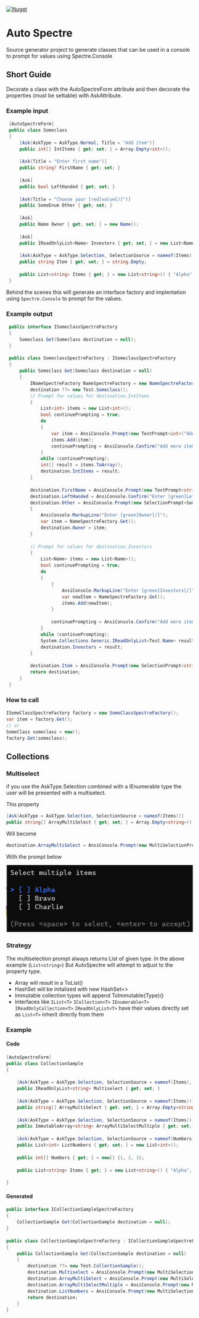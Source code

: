 [![Nuget](https://img.shields.io/nuget/v/AutoSpectre.SourceGeneration?style=flat-square)](https://www.nuget.org/packages/AutoSpectre.SourceGeneration)

# Auto Spectre
Source generator project to generate classes that can be used in a console to prompt for values using Spectre.Console

## Short Guide
Decorate a class with the AutoSpectreForm attribute and then decorate the properties (must be settable) with AskAttribute. 

### Example input

```csharp
 [AutoSpectreForm]
 public class Someclass
 {
     [Ask(AskType = AskType.Normal, Title = "Add item")] 
     public int[] IntItems { get; set; } = Array.Empty<int>();

     [Ask(Title = "Enter first name")]
     public string? FirstName { get; set; }

     [Ask]
     public bool LeftHanded { get; set; }

     [Ask(Title = "Choose your [red]value[/]")]
     public SomeEnum Other { get; set; }

     [Ask] 
     public Name Owner { get; set; } = new Name(); 

     [Ask]
     public IReadOnlyList<Name> Investors { get; set; } = new List<Name>();

     [Ask(AskType = AskType.Selection, SelectionSource = nameof(Items))]
     public string Item { get; set; } = string.Empty;

     public List<string> Items { get; } = new List<string>() { "Alpha", "Bravo", "Charlie" };
 }
```

Behind the scenes this will generate an interface factory and implentation using `Spectre.Console` to prompt for the values. 

### Example output ###
```csharp
 public interface ISomeclassSpectreFactory
 {
     Someclass Get(Someclass destination = null);
 }

 public class SomeclassSpectreFactory : ISomeclassSpectreFactory
 {
     public Someclass Get(Someclass destination = null)
     {
         INameSpectreFactory NameSpectreFactory = new NameSpectreFactory();
         destination ??= new Test.Someclass();
         // Prompt for values for destination.IntItems
         {
             List<int> items = new List<int>();
             bool continuePrompting = true;
             do
             {
                 var item = AnsiConsole.Prompt(new TextPrompt<int>("Add item"));
                 items.Add(item);
                 continuePrompting = AnsiConsole.Confirm("Add more items?");
             }
             while (continuePrompting);
             int[] result = items.ToArray();
             destination.IntItems = result;
         }

         destination.FirstName = AnsiConsole.Prompt(new TextPrompt<string?>("Enter first name").AllowEmpty());
         destination.LeftHanded = AnsiConsole.Confirm("Enter [green]LeftHanded[/]");
         destination.Other = AnsiConsole.Prompt(new SelectionPrompt<SomeEnum>().Title("Choose your [red]value[/]").PageSize(10).AddChoices(Enum.GetValues<SomeEnum>()));
         {
             AnsiConsole.MarkupLine("Enter [green]Owner[/]");
             var item = NameSpectreFactory.Get();
             destination.Owner = item;
         }

         // Prompt for values for destination.Investors
         {
             List<Name> items = new List<Name>();
             bool continuePrompting = true;
             do
             {
                 {
                     AnsiConsole.MarkupLine("Enter [green]Investors[/]");
                     var newItem = NameSpectreFactory.Get();
                     items.Add(newItem);
                 }

                 continuePrompting = AnsiConsole.Confirm("Add more items?");
             }
             while (continuePrompting);
             System.Collections.Generic.IReadOnlyList<Test.Name> result = items;
             destination.Investors = result;
         }

         destination.Item = AnsiConsole.Prompt(new SelectionPrompt<string>().Title("Enter [green]Item[/]").PageSize(10).AddChoices(destination.Items.ToArray()));
         return destination;
     }
 }
```

### How to call ###

```csharp
ISomeClassSpectreFactory factory = new SomeClassSpectreFactory();
var item = factory.Get();
// or 
SomeClass someclass = new();
factory.Get(someclass);
```

## Collections

### Multiselect

if you use the AskType.Selection combined with a IEnumerable type the user will be presented with a multiselect. 

This property

```csharp
[Ask(AskType = AskType.Selection, SelectionSource = nameof(Items))]
public string[] ArrayMultiSelect { get; set; } = Array.Empty<string>();
```

Will become
```csharp
destination.ArrayMultiSelect = AnsiConsole.Prompt(new MultiSelectionPrompt<string>().Title("Enter [green]ArrayMultiSelect[/]").PageSize(10).AddChoices(destination.Items.ToArray())).ToArray();
```

With the prompt below

![Alt text](doc/multi-select.png?raw=true)

### Strategy

The multiselection prompt always returns List of given type. In the above example (`List<string>`) But AutoSpectre will attempt to adjust to the property type. 
* Array will result in a ToList()
* HashSet will be initalized with new HashSet<>
* Immutable collection types will append ToImmutable{Type}() 
* Interfaces like `IList<T>` `ICollection<T>` `IEnumerable<T>` `IReadOnlyCollection<T>` `IReadOnlyList<T>` have their values directly set as `List<T>` inherit directly from them

### Example

#### Code

```csharp
[AutoSpectreForm]
public class CollectionSample
{

    [Ask(AskType = AskType.Selection, SelectionSource = nameof(Items), Title = "Select multiple items")]
    public IReadOnlyList<string> Multiselect { get; set; }

    [Ask(AskType = AskType.Selection, SelectionSource = nameof(Items))]
    public string[] ArrayMultiSelect { get; set; } = Array.Empty<string>();

    [Ask(AskType = AskType.Selection, SelectionSource = nameof(Items))]
    public ImmutableArray<string> ArrayMultiSelectMultiple { get; set; }

    [Ask(AskType = AskType.Selection, SelectionSource = nameof(Numbers))]
    public List<int> ListNumbers { get; set; } = new List<int>();

    public int[] Numbers { get; } = new[] {1, 2, 3};
    
    public List<string> Items { get; } = new List<string>() { "Alpha", "Bravo", "Charlie" };

}
```

#### Generated
```csharp
public interface ICollectionSampleSpectreFactory
{
    CollectionSample Get(CollectionSample destination = null);
}

public class CollectionSampleSpectreFactory : ICollectionSampleSpectreFactory
{
    public CollectionSample Get(CollectionSample destination = null)
    {
        destination ??= new Test.CollectionSample();
        destination.Multiselect = AnsiConsole.Prompt(new MultiSelectionPrompt<string>().Title("Select multiple items").PageSize(10).AddChoices(destination.Items.ToArray()));
        destination.ArrayMultiSelect = AnsiConsole.Prompt(new MultiSelectionPrompt<string>().Title("Enter [green]ArrayMultiSelect[/]").PageSize(10).AddChoices(destination.Items.ToArray())).ToArray();
        destination.ArrayMultiSelectMultiple = AnsiConsole.Prompt(new MultiSelectionPrompt<string>().Title("Enter [green]ArrayMultiSelectMultiple[/]").PageSize(10).AddChoices(destination.Items.ToArray())).ToImmutableArray();
        destination.ListNumbers = AnsiConsole.Prompt(new MultiSelectionPrompt<int>().Title("Enter [green]ListNumbers[/]").PageSize(10).AddChoices(destination.Numbers.ToArray()));
        return destination;
    }
}
```


